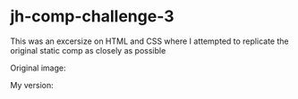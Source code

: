 # jh-comp-challenge-3

This was an excersize on HTML and CSS where I attempted to replicate the original static comp as closely as possible


Original image:

My version:
